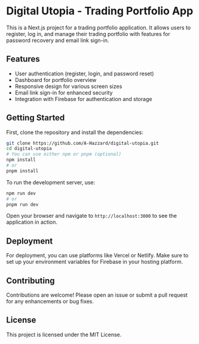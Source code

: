 # Digital Utopia - Trading Portfolio App

This is a Next.js project for a trading portfolio application. It allows users to register, log in, and manage their trading portfolio with features for password recovery and email link sign-in.

## Features

- User authentication (register, login, and password reset)
- Dashboard for portfolio overview
- Responsive design for various screen sizes
- Email link sign-in for enhanced security
- Integration with Firebase for authentication and storage

## Getting Started

First, clone the repository and install the dependencies:

```bash
git clone https://github.com/A-Hazzard/digital-utopia.git
cd digital-utopia
# You can use either npm or pnpm (optional)
npm install
# or
pnpm install
```

To run the development server, use:

```bash
npm run dev
# or
pnpm run dev
```

Open your browser and navigate to `http://localhost:3000` to see the application in action.

## Deployment

For deployment, you can use platforms like Vercel or Netlify. Make sure to set up your environment variables for Firebase in your hosting platform.

## Contributing

Contributions are welcome! Please open an issue or submit a pull request for any enhancements or bug fixes.

## License

This project is licensed under the MIT License.
